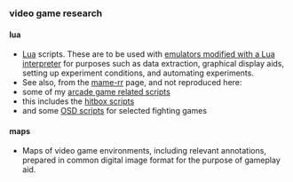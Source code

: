 ### video game research

#### lua
* [Lua](http://www.lua.org/about.html "about Lua") scripts. These are to be used with [emulators modified with a Lua interpreter](http://tasvideos.org/LuaScripting.html "emulua") for purposes such as data extraction, graphical display aids, setting up experiment conditions, and automating experiments.
* See also, from the [mame-rr](http://code.google.com/p/mame-rr/ "mame-rr") page, and not reproduced here:
 * some of my [arcade game related scripts](http://mame-rr.googlecode.com/svn/lua/ "arcade scripts")
 * this includes the [hitbox scripts](http://code.google.com/p/mame-rr/wiki/Hitboxes "hitboxes")
 * and some [OSD scripts](http://code.google.com/p/mame-rr/wiki/FightingGameOSD "on-screen display scripts") for selected fighting games

#### maps
* Maps of video game environments, including relevant annotations, prepared in common digital image format for the purpose of gameplay aid.
